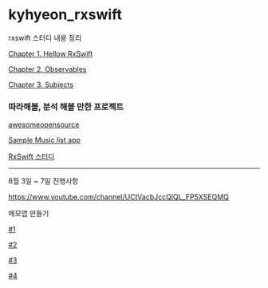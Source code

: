 # kyhyeon_rxswift
rxswift 스터디 내용 정리

[Chapter 1. Hellow RxSwift](/Chapter/Chapter1_Hellow_RxSwift.md)

[Chapter 2. Observables](/Chapter/Chapter2_Observables.md)

[Chapter 3. Subjects](/Chapter/Chapter3_Subjects.md)




### 따라해볼, 분석 해볼 만한 프로젝트

[awesomeopensource](https://awesomeopensource.com/projects/rxswift)

[Sample Music list app](https://github.com/mohammadZ74/MVVMRx_SampleProject)

[RxSwift 스터디](https://github.com/fimuxd/RxSwift)



----

8월 3일 ~ 7일 진행사항

https://www.youtube.com/channel/UCtVacbJccQlQL_FP5XSEQMQ 

메모앱 만들기

[#1](/RxMemoContents/RxMemo01.md)

[#2](/RxMemoContents/RxMemo02.md)

[#3](/RxMemoContents/RxMemo03.md)

[#4](/RxMemoContents/RxMemo04.md)

